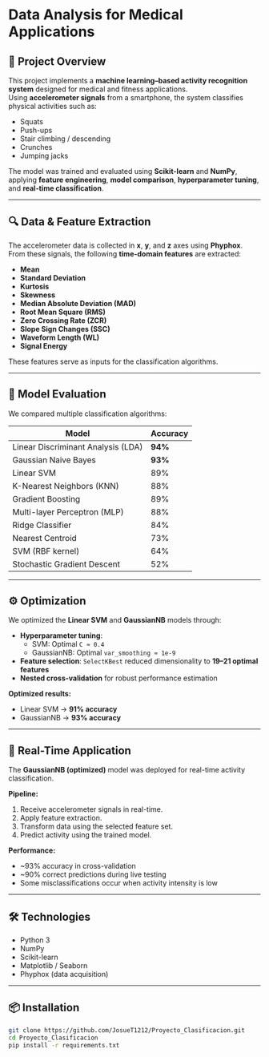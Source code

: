 # Data Analysis for Medical Applications

## 📄 Project Overview
This project implements a **machine learning–based activity recognition system** designed for medical and fitness applications.  
Using **accelerometer signals** from a smartphone, the system classifies physical activities such as:
- Squats
- Push-ups
- Stair climbing / descending
- Crunches
- Jumping jacks

The model was trained and evaluated using **Scikit-learn** and **NumPy**, applying **feature engineering**, **model comparison**, **hyperparameter tuning**, and **real-time classification**.

---

## 🔍 Data & Feature Extraction
The accelerometer data is collected in **x**, **y**, and **z** axes using **Phyphox**.  
From these signals, the following **time-domain features** are extracted:

- **Mean**
- **Standard Deviation**
- **Kurtosis**
- **Skewness**
- **Median Absolute Deviation (MAD)**
- **Root Mean Square (RMS)**
- **Zero Crossing Rate (ZCR)**
- **Slope Sign Changes (SSC)**
- **Waveform Length (WL)**
- **Signal Energy**

These features serve as inputs for the classification algorithms.

---

## 🤖 Model Evaluation
We compared multiple classification algorithms:

| Model                              | Accuracy |
|------------------------------------|----------|
| Linear Discriminant Analysis (LDA) | **94%**  |
| Gaussian Naive Bayes               | **93%**  |
| Linear SVM                         | 89%      |
| K-Nearest Neighbors (KNN)          | 88%      |
| Gradient Boosting                  | 89%      |
| Multi-layer Perceptron (MLP)       | 88%      |
| Ridge Classifier                    | 84%      |
| Nearest Centroid                   | 73%      |
| SVM (RBF kernel)                   | 64%      |
| Stochastic Gradient Descent        | 52%      |

---

## ⚙️ Optimization
We optimized the **Linear SVM** and **GaussianNB** models through:
- **Hyperparameter tuning**:
  - SVM: Optimal `C ≈ 0.4`
  - GaussianNB: Optimal `var_smoothing ≈ 1e-9`
- **Feature selection**: `SelectKBest` reduced dimensionality to **19–21 optimal features**
- **Nested cross-validation** for robust performance estimation

**Optimized results:**
- Linear SVM → **91% accuracy**
- GaussianNB → **93% accuracy**

---

## 🚀 Real-Time Application
The **GaussianNB (optimized)** model was deployed for real-time activity classification.  

**Pipeline:**
1. Receive accelerometer signals in real-time.
2. Apply feature extraction.
3. Transform data using the selected feature set.
4. Predict activity using the trained model.

**Performance:**
- ~93% accuracy in cross-validation
- ~90% correct predictions during live testing
- Some misclassifications occur when activity intensity is low

---

## 🛠 Technologies
- Python 3
- NumPy
- Scikit-learn
- Matplotlib / Seaborn
- Phyphox (data acquisition)

---

## 📦 Installation
```bash
git clone https://github.com/JosueT1212/Proyecto_Clasificacion.git
cd Proyecto_Clasificacion
pip install -r requirements.txt
